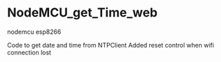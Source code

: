 # NodeMCU_get_Time_web

nodemcu
esp8266

Code to get date and time from NTPClient
Added reset control when wifi connection lost
